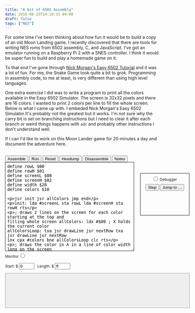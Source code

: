 ```yaml
---
title: "A bit of 6502 Assembly"
date: 2018-08-23T14:19:31-04:00
draft: false 
tags: ["NES"]
---
```



For some time I've been thinking about how fun it would be to build a copy of an
old Moon Landing game. I recently discovered that there are tools for writing
NES roms from 6502 assembly, C, and JavaScript. I've got an emulator running on a 
Raspberry Pi 2 with a SNES controller. I think it would be super fun to build and 
play a homemade game on it. 

To that end I've gone through 
[Nick Morgan's Easy 6502 Tutorial](https://skilldrick.github.io/easy6502/) and 
it was a lot of fun. For me, the Snake Game took quite a bit to grok. 
Programming in assembly code, to me at least, is very different than using high
level languages. 

One extra exercise I did was to write a program to print all the colors 
available in the Easy 6502 Simulator. The screen is 32x32 pixels and there are
16 colors. I wanted to print 2 colors per line to fill the whole screen. Below 
is what I came up with. I embeded Nick Morgan's Easy 6502 Simulator.It's 
probably not the greatest but it works. I'm not sure why the carry bit is set 
on branching instructions but I need to clear it after each branch or weird 
things happens with `adc` and probably other instructions I don't understand 
well.

If I can I'd like to work on this Moon Lander game for 20 minutes a day and 
document the adventure here.

<div id="easy6502sim">
  <style>
    .widget {
      width: 600px;
      margin: 30px auto;
      font-size: 12px;
      line-height: 1.5;
    }

    .buttons {
      margin: 8px 0;
    }

    .start, .length {
      width: 50px;
    }

    .widget pre {
      margin: 0;
      padding: 0;
      background: inherit;
      border: none;
    }

    .code {
      margin: 0 0 6px 0;
      padding: 6px;
      border: 1px solid black;
      width: 420px;
      height: 290px;
      font-family: monospace;
      overflow: auto;
      float: left;
    }

    .screen {
      float: right;
    }

    .debugger {
      border: 1px black solid;
      margin-top: 6px;
      padding: 3px;
      padding-top: 8px;
      height: 125px;
      width: 152px;
      text-align: center;
      float: right;
    }

    .minidebugger {
      margin: 0;
      margin-top: 6px;
      padding: 0;
      font-family: monospace;
      font-size: 11px;
    }

    .monitorControls {
      width: 587px;
      clear: both;
      margin-bottom: 10px;
      padding: 0;
    }

    .monitorControls input {
      margin-right: 0.5em;
    }

    .monitor {
      margin: 10px 0;
      padding: 6px;
      border: 1px solid #999;
      background-color: #ddd;
      width: 587px;
      height: 100px;
      overflow: auto;
      display: none;
    }

    .messages {
      margin: 0;
      padding: 6px;
      border: 1px solid #999;
      background-color: #eee;
      overflow: auto;
      width: 587px;
      height: 100px;
      text-align: left;
      font-size: 12px;
      color: #444;
    }
  </style>

  <div class="widget">
  <div class="buttons">
  <input type="button" value="Assemble" class="assembleButton" />
  <input type="button" value="Run" class="runButton" />
  <input type="button" value="Reset" class="resetButton" />
  <input type="button" value="Hexdump" class="hexdumpButton" />
  <input type="button" value="Disassemble" class="disassembleButton" />
  <input type="button" value="Notes" class="notesButton" />
  </div>
  <pre style="display: inline; margin: 0; border: 0; padding: 0;">
  <textarea class="code">
define rowL $00
define rowH $01
define screenL $00
define screenH $02
define width $20
define colors $10

jsr init
jsr allColors
jmp end

init:
  lda #screenL
  sta rowL
  lda #screenH
  sta rowH
  rts

; draws 2 lines on the screen for each color starting at the top and filling whole screen
allColors:
  ldx #$00 ; X holds the current color
allColorsLoop:
  txa
  jsr drawLine
  jsr nextRow
  txa
  jsr drawLine
  jsr nextRow
  inx
  cpx #colors
  bne allColorsLoop
  clc
  rts

; draws the color in A in a line of color width long on the screen starting at rowL/rowH
drawLine:
  ldy #$00 ; the offset in bytes to the rowL/rowH
drawLineLoop:
  sta (rowL), Y
  iny
  cpy #width
  bne drawLineLoop
  clc
  rts

; increments the screen address at rowL/rowH down to the next row
nextRow:
  lda #width
  adc rowL
  sta rowL
  bcs carry
  rts
carry:
  clc ; weird things happen if the carry bit isn't cleared after branching
  inc rowH
  rts

end:
  </textarea>
  </pre>

   <canvas class="screen" width="160" height="160"></canvas>

  <div class="debugger">
  <input type="checkbox" class="debug" name="debug" />
  <label for="debug">Debugger</label>
  <div class="minidebugger"></div>
  <div class="buttons">
  <input type="button" value="Step" class="stepButton" />
  <input type="button" value="Jump to ..." class="gotoButton" />
  </div>
  </div>

  <div class="monitorControls">
  <label for="monitoring">Monitor</label>
  <input type="checkbox" class="monitoring" name="monitoring" />

  <label for="start">Start: $</label>
  <input type="text" value="0" class="start" name="start" />
  <label for="length">Length: $</label>
  <input type="text" value="ff" class="length" name="length" />
  </div>
  <div class="monitor"><pre><code></code></pre></div>
  <div class="messages"><pre><code></code></pre></div>

  <div class="notes" style="display: none">Notes:
Memory location $fe contains a new random byte on every instruction.
Memory location $ff contains the ascii code of the last key pressed.

Memory locations $200 to $5ff map to the screen pixels. Different values will
draw different colour pixels. The colours are:

$0: Black
$1: White
$2: Red
$3: Cyan
$4: Purple
$5: Green
$6: Blue
$7: Yellow
$8: Orange
$9: Brown
$a: Light red
$b: Dark grey
$c: Grey
$d: Light green
$e: Light blue
$f: Light grey
  </div>
  <script src="../es5-shim.js"></script>
  <script src="https://ajax.googleapis.com/ajax/libs/jquery/1.7.2/jquery.min.js"></script>
  <script src="../easy6502.js"></script>
</div>

